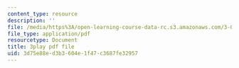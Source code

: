 ```yaml
---
content_type: resource
description: ''
file: /media/https%3A/open-learning-course-data-rc.s3.amazonaws.com/3-091sc-introduction-to-solid-state-chemistry-fall-2010/3d75e88ed3b3604e1f47c3687fe32957_kB2Ue4Fip2c.pdf
file_type: application/pdf
resourcetype: Document
title: 3play pdf file
uid: 3d75e88e-d3b3-604e-1f47-c3687fe32957
---
```

